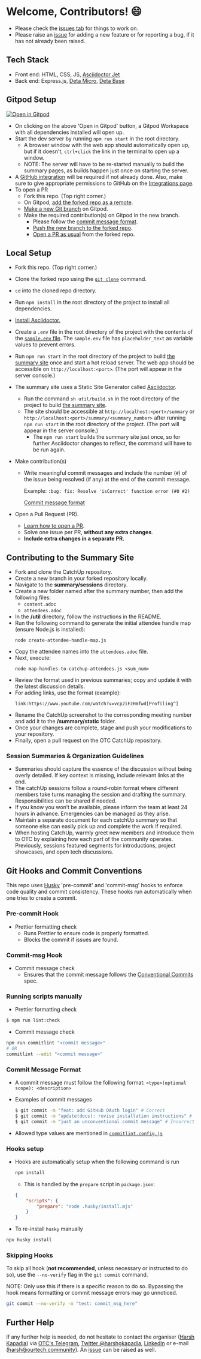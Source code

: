 # Welcome, Contributors! 😄

- Please check the [issues tab](https://github.com/OurTechCommunity/catchup/issues) for things to work on.
- Please raise an [issue](https://github.com/OurTechCommunity/catchup/issues) for adding a new feature or for reporting a bug, if it has not already been raised.

## Tech Stack

- Front end: HTML, CSS, JS, [Asciidoctor Jet](https://harshkapadia2.github.io/asciidoctor-jet)
- Back end: Express.js, [Deta Micro](https://docs.deta.sh/docs/home/#deta-micros), [Deta Base](https://docs.deta.sh/docs/home/#deta-base)

## Gitpod Setup

[![Open in Gitpod](https://gitpod.io/button/open-in-gitpod.svg)](https://gitpod.io/#https://github.com/OurTechCommunity/catchup)

- On clicking on the above 'Open in Gitpod' button, a Gitpod Workspace with all dependencies installed will open up.
- Start the dev server by running `npm run start` in the root directory.
  - A browser window with the web app should automatically open up, but if it doesn't, `ctrl+click` the link in the terminal to open up a window.
  - NOTE: The server will have to be re-started manually to build the summary pages, as builds happen just once on starting the server.
- A [GitHub integration](https://gitpod.io/integrations) will be required if not already done. Also, make sure to give appropriate permissions to GitHub on the [Integrations page](https://gitpod.io/integrations).
- To open a PR
  - Fork this repo. (Top right corner.)
  - On Gitpod, [add the forked repo as a remote](https://harshkapadia2.github.io/git_basics/#_add_remote_repo_alias_remote_repo_url_git).
  - [Make a new Git branch](https://harshkapadia2.github.io/git_basics/#_branch_name_2) on Gitpod.
  - Make the required contribution(s) on Gitpod in the new branch.
    - Please follow the [commit message format](https://harshkapadia2.github.io/git_basics/#_commit_messagetitle).
    -   [Push the new branch to the forked repo](https://harshkapadia2.github.io/git_basics/#_command_16).
    -   [Open a PR as usual](https://github.com/firstcontributions/first-contributions#submit-your-changes-for-review) from the forked repo.

## Local Setup

-   Fork this repo. (Top right corner.)
-   Clone the forked repo using the [`git clone`](https://harshkapadia2.github.io/git_basics/#_git_clone) command.
-   `cd` into the cloned repo directory.
-   Run `npm install` in the root directory of the project to install all dependencies.
-   [Install Asciidoctor.](https://asciidoctor.org/#installation)
-   Create a `.env` file in the root directory of the project with the contents of the [`sample.env` file](https://github.com/OurTechCommunity/catchup/blob/main/sample.env). The `sample.env` file has `placeholder_text` as variable values to prevent errors.
-   Run `npm run start` in the root directory of the project to build [the summary site](https://catchup.ourtech.community/summary) once and start a hot reload server. The web app should be accessible on `http://localhost:<port>`. (The port will appear in the server console.)
-   The summary site uses a Static Site Generator called [Asciidoctor](https://asciidoctor.org).
    -   Run the command `sh util/build.sh` in the root directory of the project to build [the summary site](https://catchup.ourtech.community/summary).
    -   The site should be accessible at `http://localhost:<port>/summary` or `http://localhost:<port>/summary/<summary_number>` after running `npm run start` in the root directory of the project. (The port will appear in the server console.)
        -   The `npm run start` builds the summary site just once, so for further Asciidoctor changes to reflect, the command will have to be run again.
-   Make contribution(s)

    -   Write meaningful commit messages and include the number (`#`) of the issue being resolved (if any) at the end of the commit message.

        Example: `:bug: fix: Resolve 'isCorrect' function error (#0 #2)`

        [Commit message format](https://harshkapadia2.github.io/git_basics/#_commit_messagetitle)

-   Open a Pull Request (PR).
    -   [Learn how to open a PR](https://github.com/firstcontributions/first-contributions).
    -   Solve one issue per PR, **without any extra changes**.
    -   **Include extra changes in a separate PR.**

## Contributing to the Summary Site

-   Fork and clone the CatchUp repository.
-   Create a new branch in your forked repository locally.
-   Navigate to the **summary/sessions** directory.
-   Create a new folder named after the summary number, then add the following files:
    -   `content.adoc`
    -   `attendees.adoc`
-   In the **/util** directory, follow the instructions in the README.
-   Run the following command to generate the initial attendee handle map (ensure Node.js is installed):
    ```
    node create-attendee-handle-map.js
    ```
-   Copy the attendee names into the `attendees.adoc` file.
-   Next, execute:
    ```
    node map-handles-to-catchup-attendees.js <sum_num>
    ```
-   Review the format used in previous summaries; copy and update it with the latest discussion details.
-   For adding links, use the format (example):
    ```
    link:https://www.youtube.com/watch?v=vcp2iFzHmfwd[Profiling^]
    ```
-   Rename the CatchUp screenshot to the corresponding meeting number and add it to the **/summary/static** folder.
-   Once your changes are complete, stage and push your modifications to your repository.
-   Finally, open a pull request on the OTC CatchUp repository.

### Session Summaries & Organization Guidelines

- Summaries should capture the essence of the discussion without being overly detailed. If key context is missing, include relevant links at the end.
- The catchUp sessions follow a round-robin format where different members take turns managing the session and drafting the summary. Responsibilities can be shared if needed.
- If you know you won’t be available, please inform the team at least 24 hours in advance. Emergencies can be managed as they arise.
- Maintain a separate document for each catchUp summary so that someone else can easily pick up and complete the work if required.
- When hosting CatchUp, warmly greet new members and introduce them to OTC by explaining how each part of the community operates. Previously, sessions featured segments for introductions, project showcases, and open tech discussions.

## Git Hooks and Commit Conventions

This repo uses [Husky](https://typicode.github.io/husky) 'pre-commit' and 'commit-msg' hooks to enforce code quality and commit consistency. These hooks run automatically when one tries to create a commit.

### Pre-commit Hook

- Prettier formatting check
    -   Runs Prettier to ensure code is properly formatted.
    -   Blocks the commit if issues are found.

### Commit-msg Hook

-   Commit message check
    -   Ensures that the commit message follows the [Conventional Commits](https://www.conventionalcommits.org) spec.

### Running scripts manually

-   Prettier formatting check

```bash
$ npm run lint:check
```

-   Commit message check

```bash
npm run commitlint "<commit message>"
# OR
commitlint --edit "<commit message>"
```

### Commit Message Format

-   A commit message must follow the following format: `<type>(optional scope): <description>`

-   Examples of commit messages

    ```bash
    $ git commit -m "feat: add GitHub OAuth login" # Correct
    $ git commit -m "update(docs): revise installation instructions" # Correct
    $ git commit -m "just an unconventional commit message" # Incorrect
    ```

-   Allowed type values are mentioned in [`commitlint.config.js`](commitlint.config.js)

### Hooks setup

-   Hooks are automatically setup when the following command is run

    ```bash
    npm install
    ```

    -   This is handled by the `prepare` script in `package.json`:

    ```json
    {
    	"scripts": {
    		"prepare": "node .husky/install.mjs"
    	}
    }
    ```

-   To re-install `husky` manually

```bash
npx husky install
```

### Skipping Hooks

To skip all hook (**not recommended**, unless necessary or instructed to do so), use the `--no-verify` flag in the `git commit` command.

NOTE: Only use this if there is a specific reason to do so. Bypassing the hook means formatting or commit message errors may go unnoticed.

```bash
git commit --no-verify -m "test: commit_msg_here"
```

## Further Help

If any further help is needed, do not hesitate to contact the organiser ([Harsh Kapadia](https://harshkapadia.me)) via [OTC's Telegram](https://t.me/OurTechComm), [Twitter @harshgkapadia](https://twitter.com/harshgkapadia), [LinkedIn](https://www.linkedin.com/in/harshgkapadia) or e-mail ([harsh@ourtech.community](mailto:harsh@ourtech.community)). An [issue](https://github.com/OurTechCommunity/catchup/issues) can be raised as well.
